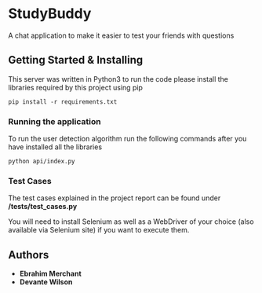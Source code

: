 # StudyBuddy

A chat application to make it easier to test your friends with questions


## Getting Started & Installing

This server was written in Python3 to run the code please install the libraries required by this project using pip

```
pip install -r requirements.txt
```

### Running the application


To run the user detection algorithm run the following commands after you have installed all the libraries

```
python api/index.py
```

### Test Cases
The test cases explained in the project report can be found under **/tests/test_cases.py**

You will need to install Selenium as well as a WebDriver of your choice (also available via Selenium site) if you want to execute them.


## Authors

* **Ebrahim Merchant**
* **Devante Wilson**



